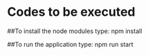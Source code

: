 # Codes to be executed

##To install the node modules type:
        npm install

##To run the application type: 
        npm run start

